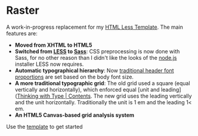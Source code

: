 # Raster

A work-in-progress replacement for my [HTML Less Template](https://github.com/robenkleene/HTML-LESS-Template). The main features are:

- **Moved from XHTML to HTML5**
- **Switched from [LESS](http://lesscss.org/) to [Sass](http://sass-lang.com/)**: CSS preprocessing is now done with Sass, for no other reason than I didn't like the looks of the [node.js](http://nodejs.org/) installer LESS now requires.
- **Automatic typographical hierarchy**: Now [traditional header font proportions](http://retinart.net/typography/typographicscale/) are set based on the body font size.
- **A more traditional typographic grid**: The old grid used a square (equal vertically and horizontally), which enforced equal [unit and leading]([Thinking with Type | Contents](http://www.thinkingwithtype.com/contents/grid/). The new grid uses the leading vertically and the unit horizontally. Traditionally the unit is 1 em and the leading 1< em.
- **An HTML5 Canvas-based grid analysis system**

Use the [template](Template) to get started